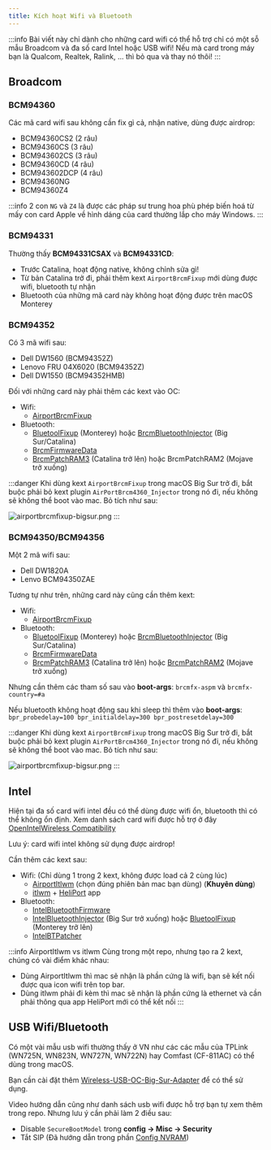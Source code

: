 ```yaml
---
title: Kích hoạt Wifi và Bluetooth
---
```


:::info
Bài viết này chỉ dành cho những card wifi có thể hỗ trợ chỉ có một sỗ mẫu Broadcom và đa số card Intel hoặc USB wifi!
Nếu mà card trong máy bạn là Qualcom, Realtek, Ralink, ... thì bỏ qua và thay nó thôi!
:::

## Broadcom

### BCM94360

Các mã card wifi sau không cần fix gì cả, nhận native, dùng được airdrop:

+ BCM94360CS2 (2 râu)
+ BCM94360CS (3 râu)
+ BCM943602CS (3 râu)
+ BCM94360CD (4 râu)
+ BCM943602DCP (4 râu)
+ BCM94360NG
+ BCM94360Z4

:::info
2 con `NG` và `Z4` là được các pháp sư trung hoa phù phép biến hoá từ mấy con card Apple về hình dáng của card thường lắp cho máy Windows.
:::

### BCM94331

Thường thấy **BCM94331CSAX** và **BCM94331CD**:

+ Trước Catalina, hoạt động native, không chỉnh sửa gì!
+ Từ bản Catalina trở đi, phải thêm kext `AirportBrcmFixup` mới dùng được wifi, bluetooth tự nhận
+ Bluetooth của những mã card này không hoạt động được trên macOS Monterey

### BCM94352

Có 3 mã wifi sau:

+ Dell DW1560 (BCM94352Z)
+ Lenovo FRU 04X6020 (BCM94352Z)
+ Dell DW1550 (BCM94352HMB)

Đối với những card này phải thêm các kext vào OC:

+ Wifi:
  + [AirportBrcmFixup](https://github.com/acidanthera/AirportBrcmFixup/releases)
+ Bluetooth:
  + [BluetoolFixup](https://github.com/acidanthera/BrcmPatchRAM/releases) (Monterey) hoặc [BrcmBluetoothInjector](https://github.com/acidanthera/BrcmPatchRAM/releases) (Big Sur/Catalina)
  + [BrcmFirmwareData](https://github.com/acidanthera/BrcmPatchRAM/releases)
  + [BrcmPatchRAM3](https://github.com/acidanthera/BrcmPatchRAM/releases) (Catalina trở lên) hoặc BrcmPatchRAM2 (Mojave trở xuống)

:::danger
Khi dùng kext `AirportBrcmFixup` trong macOS Big Sur trở đi, bắt buộc phải bỏ kext plugin `AirPortBrcm4360_Injector` trong nó đi, nếu không sẽ không thể boot vào mac. Bỏ tích như sau:

![airportbrcmfixup-bigsur.png](/img/docs/post-install/airportbrcmfixup-bigsur.png)
:::

### BCM94350/BCM94356

Một 2 mã wifi sau:

+ Dell DW1820A
+ Lenvo BCM94350ZAE

Tương tự như trên, những card này cũng cần thêm kext:

+ Wifi:
  + [AirportBrcmFixup](https://github.com/acidanthera/AirportBrcmFixup/releases)
+ Bluetooth:
  + [BluetoolFixup](https://github.com/acidanthera/BrcmPatchRAM/releases) (Monterey) hoặc [BrcmBluetoothInjector](https://github.com/acidanthera/BrcmPatchRAM/releases) (Big Sur/Catalina)
  + [BrcmFirmwareData](https://github.com/acidanthera/BrcmPatchRAM/releases)
  + [BrcmPatchRAM3](https://github.com/acidanthera/BrcmPatchRAM/releases) (Catalina trở lên) hoặc [BrcmPatchRAM2](https://github.com/acidanthera/BrcmPatchRAM/releases) (Mojave trở xuống)

Nhưng cần thêm các tham số sau vào **boot-args**: `brcmfx-aspm` và `brcmfx-country=#a`

Nếu bluetooth không hoạt động sau khi sleep thì thêm vào **boot-args**: `bpr_probedelay=100 bpr_initialdelay=300 bpr_postresetdelay=300`

:::danger
Khi dùng kext `AirportBrcmFixup` trong macOS Big Sur trở đi, bắt buộc phải bỏ kext plugin `AirPortBrcm4360_Injector` trong nó đi, nếu không sẽ không thể boot vào mac. Bỏ tích như sau:

![airportbrcmfixup-bigsur.png](/img/docs/post-install/airportbrcmfixup-bigsur.png)
:::

## Intel

Hiện tại đa số card wifi intel đều có thể dùng được wifi ổn, bluetooth thì có thể không ổn định. Xem danh sách card wifi được hỗ trợ ở đây [OpenIntelWireless Compatibility](https://openintelwireless.github.io/itlwm/Compat.html#mvm-gen-1-iwm)

Lưu ý: card wifi intel không sử dụng được airdrop!

Cần thêm các kext sau:

+ Wifi: (Chỉ dùng 1 trong 2 kext, không được load cả 2 cùng lúc)
  + [AirportItlwm](https://github.com/OpenIntelWireless/itlwm/releases) (chọn đúng phiên bản mac bạn dùng) (**Khuyên dùng**)
  + [itlwm](https://github.com/OpenIntelWireless/itlwm/releases) + [HeliPort](https://github.com/OpenIntelWireless/HeliPort/releases) app
+ Bluetooth:
  + [IntelBluetoothFirmware](https://github.com/OpenIntelWireless/IntelBluetoothFirmware)
  + [IntelBluetoothInjector](https://github.com/OpenIntelWireless/IntelBluetoothFirmware) (Big Sur trở xuống) hoặc [BluetoolFixup](https://github.com/acidanthera/BrcmPatchRAM/releases) (Monterey trở lên)
  + [IntelBTPatcher](https://github.com/OpenIntelWireless/IntelBluetoothFirmware)

:::info AirportItlwm vs itlwm
Cùng trong một repo, nhưng tạo ra 2 kext, chúng có vài điểm khác nhau:

+ Dùng AirportItlwm thì mac sẽ nhận là phần cứng là wifi, bạn sẽ kết nối được qua icon wifi trên top bar.
+ Dùng itlwm phải đi kèm thì mac sẽ nhận là phần cứng là ethernet và cần phải thông qua app HeliPort mới có thể kết nối
:::

## USB Wifi/Bluetooth

Có một vài mẫu usb wifi thường thấy ở VN như các các mẫu của TPLink (WN725N, WN823N, WN727N, WN722N) hay Comfast (CF-811AC) có thể dùng trong macOS.

Bạn cần cài đặt thêm [Wireless-USB-OC-Big-Sur-Adapter](https://github.com/chris1111/Wireless-USB-OC-Big-Sur-Adapter) để có thể sử dụng.

Video hướng dẫn cũng như danh sách usb wifi được hỗ trợ bạn tự xem thêm trong repo. Nhưng lưu ý cần phải làm 2 điều sau:

+ Disable `SecureBootModel` trong **config → Misc → Security**
+ Tắt SIP (Đã hướng dẫn trong phần [Config NVRAM](/docs/opencore-config/nvram))
